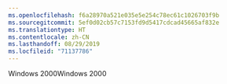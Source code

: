 ```yaml
---
ms.openlocfilehash: f6a28970a521e035e5e254c78ec61c1026703f9b
ms.sourcegitcommit: 5ef0d02cb57c7153fd9d5417cdcad45665af832e
ms.translationtype: HT
ms.contentlocale: zh-CN
ms.lasthandoff: 08/29/2019
ms.locfileid: "71137786"
---
```

<span data-ttu-id="ba243-101">Windows 2000</span><span class="sxs-lookup"><span data-stu-id="ba243-101">Windows 2000</span></span>